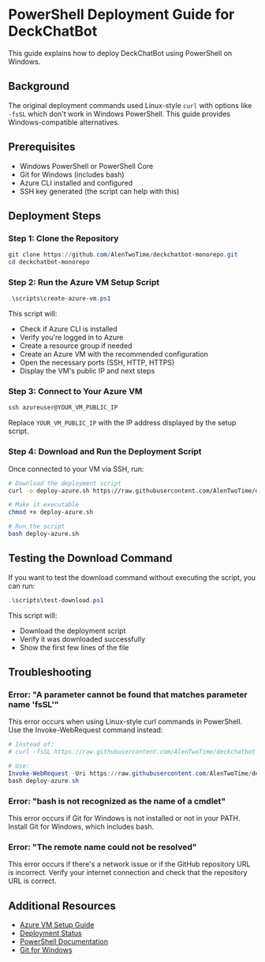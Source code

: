 # PowerShell Deployment Guide for DeckChatBot

This guide explains how to deploy DeckChatBot using PowerShell on Windows.

## Background

The original deployment commands used Linux-style `curl` with options like `-fsSL` which don't work in Windows PowerShell. This guide provides Windows-compatible alternatives.

## Prerequisites

- Windows PowerShell or PowerShell Core
- Git for Windows (includes bash)
- Azure CLI installed and configured
- SSH key generated (the script can help with this)

## Deployment Steps

### Step 1: Clone the Repository

```powershell
git clone https://github.com/AlenTwoTime/deckchatbot-monorepo.git
cd deckchatbot-monorepo
```

### Step 2: Run the Azure VM Setup Script

```powershell
.\scripts\create-azure-vm.ps1
```

This script will:
- Check if Azure CLI is installed
- Verify you're logged in to Azure
- Create a resource group if needed
- Create an Azure VM with the recommended configuration
- Open the necessary ports (SSH, HTTP, HTTPS)
- Display the VM's public IP and next steps

### Step 3: Connect to Your Azure VM

```powershell
ssh azureuser@YOUR_VM_PUBLIC_IP
```

Replace `YOUR_VM_PUBLIC_IP` with the IP address displayed by the setup script.

### Step 4: Download and Run the Deployment Script

Once connected to your VM via SSH, run:

```bash
# Download the deployment script
curl -o deploy-azure.sh https://raw.githubusercontent.com/AlenTwoTime/deckchatbot-monorepo/main/scripts/deploy-azure.sh

# Make it executable
chmod +x deploy-azure.sh

# Run the script
bash deploy-azure.sh
```

## Testing the Download Command

If you want to test the download command without executing the script, you can run:

```powershell
.\scripts\test-download.ps1
```

This script will:
- Download the deployment script
- Verify it was downloaded successfully
- Show the first few lines of the file

## Troubleshooting

### Error: "A parameter cannot be found that matches parameter name 'fsSL'"

This error occurs when using Linux-style curl commands in PowerShell. Use the Invoke-WebRequest command instead:

```powershell
# Instead of:
# curl -fsSL https://raw.githubusercontent.com/AlenTwoTime/deckchatbot-monorepo/main/scripts/deploy-azure.sh | bash

# Use:
Invoke-WebRequest -Uri https://raw.githubusercontent.com/AlenTwoTime/deckchatbot-monorepo/main/scripts/deploy-azure.sh -OutFile deploy-azure.sh
bash deploy-azure.sh
```

### Error: "bash is not recognized as the name of a cmdlet"

This error occurs if Git for Windows is not installed or not in your PATH. Install Git for Windows, which includes bash.

### Error: "The remote name could not be resolved"

This error occurs if there's a network issue or if the GitHub repository URL is incorrect. Verify your internet connection and check that the repository URL is correct.

## Additional Resources

- [Azure VM Setup Guide](azure-vm-setup.md)
- [Deployment Status](deployment-status.md)
- [PowerShell Documentation](https://docs.microsoft.com/en-us/powershell/)
- [Git for Windows](https://gitforwindows.org/)
